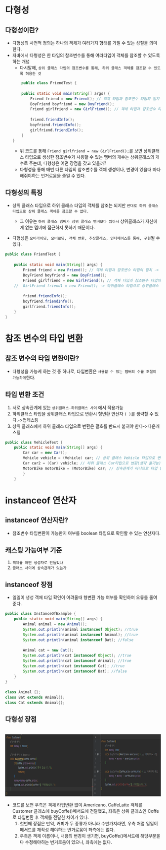 # 다형성
## 다형성이란?
- 다형성의 사전적 정의는 하나의 객체가 여러가지 형태를 가질 수 있는 성질을 의미한다.
- 자바에서 다형성은 한 타입의 참조변수를 통해 여러타입이 객체를 참조할 수 있도록 하는 개념
    - 다시말해, `상위 클래스 타입의 참조변수를 통해, 하위 클래스 객체를 참조할 수 있도록 허용한 것`
    ```java
        public class FriendTest {

        public static void main(String[] args) {
            Friend friend = new Friend(); // 객체 타입과 참조변수 타입의 일치
            BoyFriend boyfriend = new BoyFriend();
            Friend girlfriend = new GirlFriend(); // 객체 타입과 참조변수 타입의 불일치

            friend.friendInfo();
            boyfriend.friendInfo();
            girlfriend.friendInfo();
        }
    }
    ```
    - 위 코드를 통해 `Friend girlfriend = new GirlFriend();`를 보면 상위클래스 타입으로 생성한 참조변수가 사용할 수 있는 멤버의 개수는 상위클래스의 개수로 주는데, 다형성은 어떤 장점을 갖고 있을까? 
    - 다형성을 통해 매번 다른 타입의 참조변수를 객체 생성이나, 변경이 있을때 마다 해줘야하는 번거로움을 줄일 수 있다.
## 다형성의 특징
- 상위 클래스 타입으로 하위 클래스 타입의 객체를 참조는 되지만 `반대로 하위 클래스 타입으로 상위 클래스 객체를 참조할 수 없다.`
    - 그 이유는 `하위 클래스 멤버가 상위 클래스 멤버보다 많아서` 상위클래스가 자신에게 없는 멤버에 접근하지 못하기 때문이다.

- 다형성은 `오버라이딩, 오버로딩, 객체 변환, 추상클래스, 인터페이스를 통해, 구현`될 수 있다.
```java
public class FriendTest {

    public static void main(String[] args) {
        Friend friend = new Friend(); // 객체 타입과 참조변수 타입의 일치 -> 가능
        BoyFriend boyfriend = new BoyFriend();
        Friend girlfriend = new GirlFriend(); // 객체 타입과 참조변수 타입의 불일치 -> 가능
	//  GirlFriend friend1 = new Friend(); -> 하위클래스 타입으로 상위클래스 객체 참조 -> 불가능

        friend.friendInfo();
        boyfriend.friendInfo();
        girlfriend.friendInfo();
    }
}
```

# 참조 변수의 타입 변환
## 참조 변수의 타입 변환이란?
- 다형성을 가능케 하는 것 중 하나로, 타입변환은 `사용할 수 있는 멤버의 수를 조절이 가능하게`한다.

## 타입 변환 조건
1. 서로 상속관계에 있는 `상위클래스-하위클래스 사이` 에서 적용가능
2. 하위클래스 타입을 상위클래스 타입으로 변환시 형변환 연산자 `( )`를 생략할 수 있다.->업캐스팅
3. 상위 클래스에서 하위 클래스 타입으로 변환은 괄호를 반드시 붙혀야 한다->다운캐스팅
```java
public class VehicleTest {
    public static void main(String[] args) {
        Car car = new Car();
        Vehicle vehicle = (Vehicle) car; // 상위 클래스 Vehicle 타입으로 변환(생략 가능)
        Car car2 = (Car) vehicle; // 하위 클래스 Car타입으로 변환(생략 불가능)
        MotorBike motorBike = (MotorBike) car; // 상속관계가 아니므로 타입 변환 불가 -> 에러발생
        }
    }
```
# instanceof 연산자
## instanceof 연산자란?
- 참조변수 타입변환이 가능한지 여부를 boolean 타입으로 확인할 수 있는 연산자다.

## 캐스팅 가능여부 기준
1. `객체를 어떤 생성자로 만들었나`
2. `클래스 사이에 상속관계가 있는가`

## instanceof 장점
- 일일이 생성 객체 타입 확인이 어려울때 형변환 가능 여부를 확인하여 오류를 줄여준다.
```java
public class InstanceOfExample {
    public static void main(String[] args) {
        Animal animal = new Animal();
        System.out.println(animal instanceof Object); //true
        System.out.println(animal instanceof Animal); //true
        System.out.println(animal instanceof Bat); //false

        Animal cat = new Cat();
        System.out.println(cat instanceof Object); //true
        System.out.println(cat instanceof Animal); //true
        System.out.println(cat instanceof Cat); //true
        System.out.println(cat instanceof Bat); //false
    }
}

class Animal {};
class Bat extends Animal{};
class Cat extends Animal{};
```
## 다형성 장점
<br><img src="img/poly.png" width="8000px" height="200px"></img><br/>
- 코드를 보면 우측은 객체 타입변환 없이 Americano, CaffeLatte 객체를 Customer 클래스에 buyCoffe()메서드에 전달했고, 좌측은 상위 클래스인 Coffe로 타입변환 후 객체를 전달한 차이가 있다.
    1. 첫번째 장점은 만약, 커피가 두 종류가 아니라 수만가지라면, 우측 처럼 일일이 메서드를 재작성 해야하는 번거로움이 좌측에는 없다.
    2. 우측은 객체 이름이나, 내용의 변경이 생기면, buyCoffe()메서드에 해당부분을 다 수정해야하는 번거로움이 있으나, 좌측에는 없다.
    
